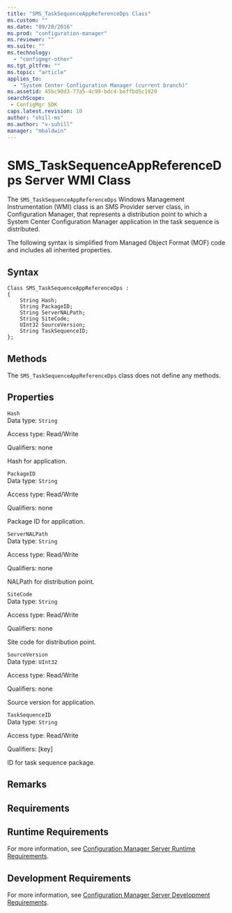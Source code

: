 ```yaml
---
title: "SMS_TaskSequenceAppReferenceDps Class"
ms.custom: ""
ms.date: "09/20/2016"
ms.prod: "configuration-manager"
ms.reviewer: ""
ms.suite: ""
ms.technology:
  - "configmgr-other"
ms.tgt_pltfrm: ""
ms.topic: "article"
applies_to:
  - "System Center Configuration Manager (current branch)"
ms.assetid: 45bc90d3-77a5-4c99-bdc4-beffbd5c1929searchScope: - ConfigMgr SDK
caps.latest.revision: 10
author: "shill-ms"
ms.author: "v-suhill"
manager: "mbaldwin"
---
```

# SMS_TaskSequenceAppReferenceDps Server WMI Class
The `SMS_TaskSequenceAppReferenceDps` Windows Management Instrumentation (WMI) class is an SMS Provider server class, in Configuration Manager, that represents a distribution point to which a System Center Configuration Manager application in the task sequence is distributed.  

 The following syntax is simplified from Managed Object Format (MOF) code and includes all inherited properties.  

## Syntax  

```  
Class SMS_TaskSequenceAppReferenceDps :    
{  
    String Hash;  
    String PackageID;  
    String ServerNALPath;  
    String SiteCode;  
    UInt32 SourceVersion;  
    String TaskSequenceID;  
};  
```  

## Methods  
 The `SMS_TaskSequenceAppReferenceDps` class does not define any methods.  

## Properties  
 `Hash`  
 Data type: `String`  

 Access type: Read/Write  

 Qualifiers: none  

 Hash for application.  

 `PackageID`  
 Data type: `String`  

 Access type: Read/Write  

 Qualifiers: none  

 Package ID for application.  

 `ServerNALPath`  
 Data type: `String`  

 Access type: Read/Write  

 Qualifiers: none  

 NALPath for distribution point.  

 `SiteCode`  
 Data type: `String`  

 Access type: Read/Write  

 Qualifiers: none  

 Site code for distribution point.  

 `SourceVersion`  
 Data type: `UInt32`  

 Access type: Read/Write  

 Qualifiers: none  

 Source version for application.  

 `TaskSequenceID`  
 Data type: `String`  

 Access type: Read/Write  

 Qualifiers: [key]  

 ID for task sequence package.  

## Remarks  

## Requirements  

## Runtime Requirements  
 For more information, see [Configuration Manager Server Runtime Requirements](../../../develop/core/reqs/server-runtime-requirements.md).  

## Development Requirements  
 For more information, see [Configuration Manager Server Development Requirements](../../../develop/core/reqs/server-development-requirements.md).
